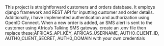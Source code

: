 This project is straightforward customers and orders database.
It employs django framework and REST API for inputting customer and order details.
Additionally, i have implemented authentication and authorization using OpenID Connect.
When a new order is added, an SMS alert is sent to the customer using Africa’s Talking SMS gateway.
create an .env file 
then replace these;AFRICAS_API_KEY, AFRICAS_USERNAME, AUTH0_CLIENT_ID, AUTH0_CLIENT_SECRET, AUTH0_DOMAIN
with your own credentials
